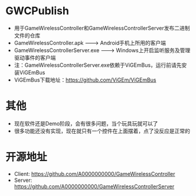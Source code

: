 # GWCPublish
* 用于GameWirelessController和GameWirelessControllerServer发布二进制文件的仓库
* GameWirelessController.apk ---> Android手机上所用的客户端
* GameWirelessControllerServer.exe ---> Windows上开启监听服务及管理驱动事件的客户端
* 注：GameWirelessControllerServer.exe依赖于ViGEmBus，运行前请先安装ViGEmBus
* ViGEmBus下载地址：https://github.com/ViGEm/ViGEmBus

# 其他
* 现在软件还是Demo阶段，会有很多问题，当个玩具玩就可以了
* 很多功能还没有实现，现在就只有一个控件在上面摆着，点了没反应是正常的

# 开源地址
* Client: https://github.com/A0000000000/GameWirelessController
* Server: https://github.com/A0000000000/GameWirelessControllerServer
